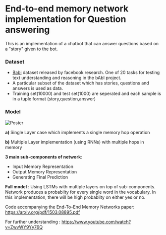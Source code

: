 # End-to-end memory network implementation for Question answering
This is an implementation of a chatbot that can answer questions based on a "story" given to the bot.

### Dataset
* [Babi](https://research.fb.com/downloads/babi/) dataset released by facebook research. One of 20 tasks for testing text understanding and reasoning in the bAbI project.
* A particular subset of the dataset which has stories, questions and answers is used as data.
* Training set(10000) and test set(1000) are seperated and each sample is in a tuple format (story,question,answer)

### Model
<img src='https://i.imgur.com/0YVe2dY.png' title='Poster' width='' />

**a)** Single Layer case which implements a single memory hop operation

**b)** Multiple Layer implementation (using RNNs) with multiple hops in memory

**3 main sub-components of network**:
* Input Memory Representation 
* Output Memory Representation
* Generating Final Prediction
 
**Full model** : Using LSTMs with multiple layers on top of sub-components. Network produces a probabilty for every single word in the vocabulary. In this implementation, there will be high probablity on either yes or no.

Code accompanying the End-To-End Memory Networks paper: https://arxiv.org/pdf/1503.08895.pdf

For further understanding : https://www.youtube.com/watch?v=ZwvWY9Yy76Q


